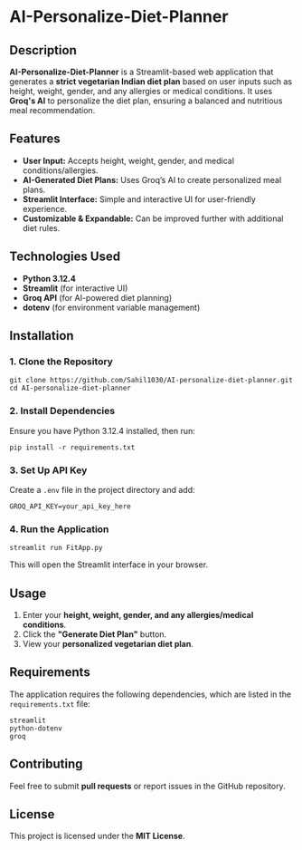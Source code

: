 # AI-Personalize-Diet-Planner

## Description

**AI-Personalize-Diet-Planner** is a Streamlit-based web application that generates a **strict vegetarian Indian diet plan** based on user inputs such as height, weight, gender, and any allergies or medical conditions. It uses **Groq's AI** to personalize the diet plan, ensuring a balanced and nutritious meal recommendation.

## Features

- **User Input:** Accepts height, weight, gender, and medical conditions/allergies.
- **AI-Generated Diet Plans:** Uses Groq’s AI to create personalized meal plans.
- **Streamlit Interface:** Simple and interactive UI for user-friendly experience.
- **Customizable & Expandable:** Can be improved further with additional diet rules.

## Technologies Used

- **Python 3.12.4**
- **Streamlit** (for interactive UI)
- **Groq API** (for AI-powered diet planning)
- **dotenv** (for environment variable management)

## Installation

### **1. Clone the Repository**

```
git clone https://github.com/Sahil1030/AI-personalize-diet-planner.git
cd AI-personalize-diet-planner
```

### **2. Install Dependencies**

Ensure you have Python 3.12.4 installed, then run:

```
pip install -r requirements.txt
```

### **3. Set Up API Key**

Create a `.env` file in the project directory and add:

```
GROQ_API_KEY=your_api_key_here
```

### **4. Run the Application**

```
streamlit run FitApp.py
```

This will open the Streamlit interface in your browser.

## Usage

1. Enter your **height, weight, gender, and any allergies/medical conditions**.
2. Click the **"Generate Diet Plan"** button.
3. View your **personalized vegetarian diet plan**.

## Requirements

The application requires the following dependencies, which are listed in the `requirements.txt` file:

```
streamlit
python-dotenv
groq
```

## Contributing

Feel free to submit **pull requests** or report issues in the GitHub repository.

## License

This project is licensed under the **MIT License**.

